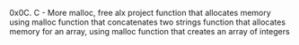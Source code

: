 0x0C. C - More malloc, free alx project
function that allocates memory using malloc
function that concatenates two strings
function that allocates memory for an array, using malloc
function that creates an array of integers
